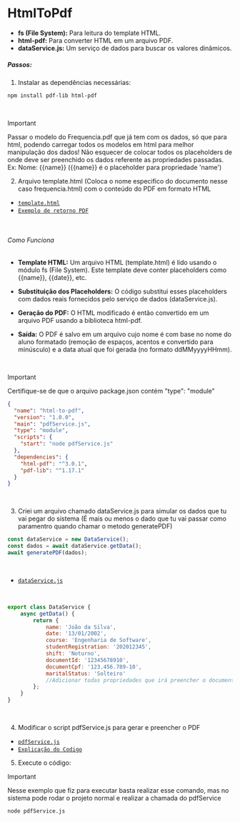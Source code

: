 # HtmlToPdf

- **fs (File System):** Para leitura do template HTML.
- **html-pdf:** Para converter HTML em um arquivo PDF.
- **dataService.js:** Um serviço de dados para buscar os valores dinâmicos.

##### Passos:

1. Instalar as dependências necessárias:

```bash
npm install pdf-lib html-pdf
```

</br>

> [!IMPORTANT]
> Passar o modelo do Frequencia.pdf que já tem com os dados, só que para html, podendo carregar todos os modelos em html para melhor manipulação dos dados! Não esquecer de colocar todos os placeholders de onde deve ser preenchido os dados referente as propriedades passadas. Ex: <td>Nome: {{name}}</td> ({{name}} é o placeholder para propriedade 'name')

2. Arquivo template.html (Coloca o nome especifico do documento nesse caso frequencia.html) com o conteúdo do PDF em formato HTML

- [`template.html`](https://github.com/RKzeraa/HtmlToPdf/blob/main/template.html)
- [`Exemplo de retorno PDF`](https://github.com/RKzeraa/HtmlToPdf/blob/main/joaodasilva_100920241231.pdf)

</br>

###### Como Funciona

- **Template HTML:** Um arquivo HTML (template.html) é lido usando o módulo fs (File System). Este template deve conter placeholders como {{name}}, {{date}}, etc.

- **Substituição dos Placeholders:** O código substitui esses placeholders com dados reais fornecidos pelo serviço de dados (dataService.js).

- **Geração do PDF:** O HTML modificado é então convertido em um arquivo PDF usando a biblioteca html-pdf.

- **Saída:** O PDF é salvo em um arquivo cujo nome é com base no nome do aluno formatado (remoção de espaços, acentos e convertido para minúsculo) e a data atual que foi gerada (no formato ddMMyyyyHHmm).

</br>

> [!IMPORTANT]
> Certifique-se de que o arquivo package.json contém "type": "module"

```json
{
  "name": "html-to-pdf",
  "version": "1.0.0",
  "main": "pdfService.js",
  "type": "module",
  "scripts": {
    "start": "node pdfService.js"
  },
  "dependencies": {
    "html-pdf": "^3.0.1",
    "pdf-lib": "^1.17.1"
  }
}

```

</br>

3. Criei um arquivo chamado dataService.js para simular os dados que tu vai pegar do sistema (É mais ou menos o dado que tu vai passar como paramentro quando chamar o metodo generatePDF) 

```js
const dataService = new DataService();
const dados = await dataService.getData();
await generatePDF(dados);
```
</br>

- [`dataService.js`](https://github.com/RKzeraa/HtmlToPdf/blob/main/dataService.js)

</br>

```js
export class DataService {
    async getData() {
        return {
            name: 'João da Silva',
            date: '13/01/2002',
            course: 'Engenharia de Software',
            studentRegistration: '202012345',
            shift: 'Noturno',
            documentId: '12345678910',
            documentCpf: '123.456.789-10',
            maritalStatus: 'Solteiro'
            //Adicionar todas propriedades que irá preencher o documento
        };
    }
}
```

</br>

4. Modificar o script pdfService.js para gerar e preencher o PDF 
- [`pdfService.js`](https://github.com/RKzeraa/HtmlToPdf/blob/main/pdfService.js)
- [`Explicação do Codigo`](https://github.com/RKzeraa/HtmlToPdf/blob/main/codeExplanation.md)

5. Execute o código:

> [!IMPORTANT]
> Nesse exemplo que fiz para executar basta realizar esse comando, mas no sistema pode rodar o projeto normal e realizar a chamada do pdfService

```bash
node pdfService.js
```